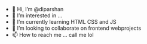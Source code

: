 - 👋 Hi, I’m @diparshan
- 👀 I’m interested in ...
- 🌱 I’m currently learning HTML CSS and JS
- 💞️ I’m looking to collaborate on frontend webprojects
- 📫 How to reach me ... call me lol

<!---
diparshan/diparshan is a ✨ special ✨ repository because its `README.md` (this file) appears on your GitHub profile.
You can click the Preview link to take a look at your changes.
--->
